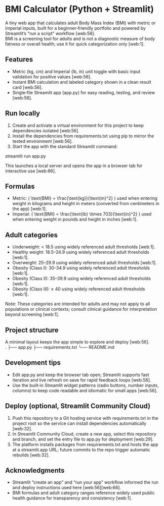# BMI Calculator (Python + Streamlit)

A tiny web app that calculates adult Body Mass Index (BMI) with metric or imperial inputs, built for a beginner‑friendly portfolio and powered by Streamlit’s “run a script” workflow [web:56].  
BMI is a screening tool for adults and is not a diagnostic measure of body fatness or overall health; use it for quick categorization only [web:1].

## Features
- Metric (kg, cm) and Imperial (lb, in) unit toggle with basic input validation for positive values [web:56].  
- Instant BMI calculation and labeled category shown in a clean result card [web:56].  
- Single‑file Streamlit app (app.py) for easy reading, testing, and review [web:56].

## Run locally
1. Create and activate a virtual environment for this project to keep dependencies isolated [web:56].  
2. Install the dependencies from requirements.txt using pip to mirror the tested environment [web:56].  
3. Start the app with the standard Streamlit command:  

streamlit run app.py

This launches a local server and opens the app in a browser tab for interactive use [web:66].  

## Formulas
- Metric: \( \text{BMI} = \frac{\text{kg}}{\text{m}^2} \) used when entering weight in kilograms and height in meters (converted from centimeters in the app) [web:1].  
- Imperial: \( \text{BMI} = \frac{\text{lb} \times 703}{\text{in}^2} \) used when entering weight in pounds and height in inches [web:1].  

## Adult categories
- Underweight: < 18.5 using widely referenced adult thresholds [web:1].  
- Healthy weight: 18.5–24.9 using widely referenced adult thresholds [web:1].  
- Overweight: 25–29.9 using widely referenced adult thresholds [web:1].  
- Obesity (Class I): 30–34.9 using widely referenced adult thresholds [web:1].  
- Obesity (Class II): 35–39.9 using widely referenced adult thresholds [web:1].  
- Obesity (Class III): ≥ 40 using widely referenced adult thresholds [web:1].  

Note: These categories are intended for adults and may not apply to all populations or clinical contexts; consult clinical guidance for interpretation beyond screening [web:1].  

## Project structure
A minimal layout keeps the app simple to explore and deploy [web:56].  
.
├── app.py
├── requirements.txt
└── README.md

## Development tips
- Edit app.py and keep the browser tab open; Streamlit supports fast iteration and live refresh on save for rapid feedback loops [web:56].  
- Use the built‑in Streamlit widget patterns (radio buttons, number inputs, columns) to keep code readable and idiomatic for small apps [web:56].  

## Deploy (optional, Streamlit Community Cloud)
1. Push this repository to a Git hosting service with requirements.txt in the project root so the service can install dependencies automatically [web:32].  
2. In Streamlit Community Cloud, create a new app, select this repository and branch, and set the entry file to app.py for deployment [web:29].  
3. The platform installs packages from requirements.txt and hosts the app at a streamlit.app URL; future commits to the repo trigger automatic rebuilds [web:32].  

## Acknowledgments
- Streamlit “create an app” and “run your app” workflow informed the run and deploy instructions used here [web:56][web:66].  
- BMI formulas and adult category ranges reference widely used public health guidance for transparency and consistency [web:1].  
